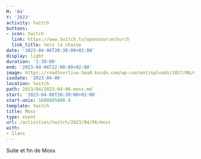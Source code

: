 ```yaml
---
M: '04'
Y: '2023'
activity: twitch
buttons:
- icon: twitch
  link: https://www.twitch.tv/opensourcechurch
  link_title: Vers la chaine
date: '2023-04-06T20:30:00+02:00'
display: light
duration: '1:30:00'
end: '2023-04-06T22:00:00+02:00'
image: https://roadtovrlive-5ea0.kxcdn.com/wp-content/uploads/2017/06/moss-5.jpg
isodate: '2023-04-06'
location: twitch
path: 2023/04/2023-04-06-moss.md
start: '2023-04-06T20:30:00+02:00'
start-unix: 1680805800.0
template: twitch
title: Moss
type: event
url: /activities/twitch/2023/04/06/moss
with:
- Ilans
---
```

Suite et fin de Moss